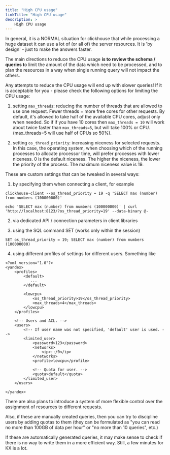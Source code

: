 ```yaml
---
title: "High CPU usage"
linkTitle: "High CPU usage"
description: >
    High CPU usage
---
```

In general, it is a NORMAL situation for clickhouse that while processing a huge dataset it can use a lot of (or all of) the server resources. It is 'by design' - just to make the answers faster.

The main directions to reduce the CPU usage **is to review the schema / queries t**o limit the amount of the data which need to be processed, and to plan the resources in a way when single running query will not impact the others.

Any attempts to reduce the CPU usage will end up with slower queries!
If it is acceptable for you - please check the following options for limiting the CPU usage:

1) setting `max_threads`: reducing the number of threads that are allowed to use one request. Fewer threads = more free cores for other requests.  By default, it's allowed to take half of the available CPU cores, adjust only when needed. So if if you have 10 cores then `max_threads = 10` will work about twice faster than `max_threads=5`, but will take 100% or CPU. (max_threads=5 will use half of CPUs so 50%).

2) setting `os_thread_priority`: increasing niceness for selected requests. In this case, the operating system, when choosing which of the running processes to allocate processor time, will prefer processes with lower niceness. 0 is the default niceness. The higher the niceness, the lower the priority of the process. The maximum niceness value is 19.

These are custom settings that can be tweaked in several ways:

1) by specifying them when connecting a client, for example

```text
clickhouse-client --os_thread_priority = 19 -q 'SELECT max (number) from numbers (100000000)'

echo 'SELECT max (number) from numbers (100000000)' | curl 'http://localhost:8123/?os_thread_priority=19' --data-binary @-
```

2) via dedicated API / connection parameters in client libraries

3) using the SQL command SET (works only within the session)

```text
SET os_thread_priority = 19; SELECT max (number) from numbers (100000000)
```

4) using different profiles of settings for different users. Something like

```text
<?xml version="1.0"?>
<yandex>
    <profiles>
        <default>
           ...
        </default>

        <lowcpu>
            <os_thread_priority>19</os_thread_priority>
            <max_threads>4</max_threads>
        </lowcpu>
    </profiles>

    <!-- Users and ACL. -->
    <users>
        <!-- If user name was not specified, 'default' user is used. -->
        <limited_user>
            <password>123</password>
            <networks>
                <ip>::/0</ip>
            </networks>
            <profile>lowcpu</profile>

            <!-- Quota for user. -->
            <quota>default</quota>
        </limited_user>
    </users>

</yandex>
```

There are also plans to introduce a system of more flexible control over the assignment of resources to different requests.

Also, if these are manually created queries, then you can try to discipline users by adding quotas to them (they can be formulated as "you can read no more than 100GB of data per hour" or "no more than 10 queries", etc.)

If these are automatically generated queries, it may make sense to check if there is no way to write them in a more efficient way. Still, a few minutes for KX is a lot.

